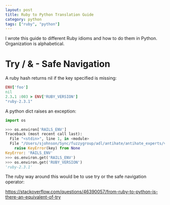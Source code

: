 ```yaml
---
layout: post
title: Ruby to Python Translation Guide
category: python
tags: ["ruby", "python"]
---
```

I wrote this guide to different Ruby idioms and how to do them in Python.  Organization is alphabetical.

# 
# Try / & - Safe Navigation

A ruby hash returns nil if the key specified is missing:

```ruby
ENV['foo']
nil
2.3.1 :003 > ENV['RUBY_VERSION']
"ruby-2.3.1"
```

A python dict raises an exception:

```python
import os

>>> os.environ['RAILS_ENV']
Traceback (most recent call last):
  File "<stdin>", line 1, in <module>
  File "/Users/sjohnson/Sync/fuzzygroup/adl/antihate/antihate_experts/venv/bin/../lib/python3.7/os.py", line 678, in __getitem__
    raise KeyError(key) from None
KeyError: 'RAILS_ENV'
>>> os.environ.get('RAILS_ENV')
>>> os.environ.get('RUBY_VERSION')
'ruby-2.3.1'
```

The ruby way around this would be to use try or the safe navigation operator:

https://stackoverflow.com/questions/46390057/from-ruby-to-python-is-there-an-equivalent-of-try
